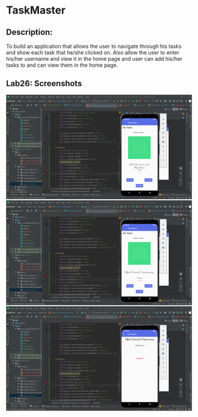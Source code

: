 # TaskMaster
## Description:
To build an application that allows the user to navigate through his tasks and show each task that he/she clicked on.
Also allow the user to enter his/her username and view it in the home page and user can add his/her tasks to and can view them in the home page.

## Lab26: Screenshots
![image description](ScreenShots/NewHomeLab28.png)
![image description](ScreenShots/NewHomeLab28Part2.png)
![image description](ScreenShots/TaskDetailsLab28.png)

